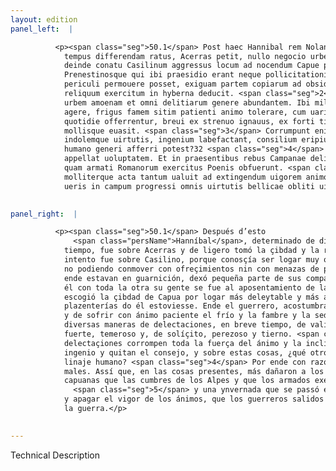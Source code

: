 ```yaml
---
layout: edition
panel_left:  |

          <p><span class="seg">50.1</span> Post haec Hannibal rem Nolanam in aliud
            tempus differendam ratus, Acerras petit, nullo negocio urbem capit diripitque. Maiore 10
            deinde conatu Casilinum aggressus locum ad nocendum Capue per opportunum, cum oppidanos
            Prenestinosque qui ibi praesidio erant neque pollicitationibus neque denuntiatione
            periculi permouere posset, exiguam partem copiarum ad obsidendum oppidum reliquit, ipse
            reliquum exercitum in hyberna deducit. <span class="seg">2</span> Capuam autem locum statiuis deligit
            urbem amoenam et omni delitiarum genere abundantem. Ibi miles assuetus sub diuo uitam
            agere, frigus famem sitim patienti animo tolerare, cum uariae species uolupatatum sibi
            quotidie offerrentur, breui ex strenuo ignauus, ex forti timidus, ex solerti iners
            mollisque euasit. <span class="seg">3</span> Corrumpunt enim blandae uoluptates omne robur animi
            indolemque uirtutis, ingenium labefactant, consilium eripiunt, quo quid perniciosius
            humano generi afferri potest?32 <span class="seg">4</span> Merito igitur Plato33 escam malorum
            appellat uoluptatem. Et in praesentibus rebus Campanae delitiae magis quam Alpium iuga
            quam armati Romanorum exercitus Poenis obfuerunt. <span class="seg">5</span> Nam una hyems segniter
            molliterque acta tantum ualuit ad extingendum uigorem animorum, ut milites principio
            ueris in campum progressi omnis uirtutis bellicae obliti uiderentur.</p>
        

panel_right:  |

          <p><span class="seg">50.1</span> Después d’esto
              <span class="persName">Hanníbal</span>, determinado de diffirir el negocio de Nola para en otro
            tiempo, fue sobre Acerras y de ligero tomó la çibdad y la robó. Desde allí con mayor
            intento fue sobre Casilino, porque conosçía ser logar muy oportuno para dañar a Capua y,
            no podiendo conmover con ofreçimientos nin con menazas de peligro a los prenestinos que
            ende estavan en guarnición, dexó pequeña parte de sus compañas en el çerco del logar y
            él con toda la otra su gente se fue al aposentamiento de la ynvernada. <span class="seg">2</span> Y
            escogió la çibdad de Capua por logar más deleytable y más abondante de todo linaje de
            plazenterías do él estoviesse. Ende el guerrero, acostumbrado a bevir en lo descobierto
            y de sofrir con ánimo paciente el frío y la fambre y la sed, ofreçiéndosele de continuo
            diversas maneras de delectaciones, en breve tiempo, de valiente, se fizo covarde y, de
            fuerte, temeroso y, de solíçito, perezoso y tierno. <span class="seg">3</span> Ca las blandas
            delectaçiones corrompen toda la fuerça del ánimo y la inclinación virtuosa, y abaten el
            ingenio y quitan el consejo, y sobre estas cosas, ¿qué otro daño puede mayor acaesçer al
            linaje humano? <span class="seg">4</span> Por ende con razón llama Platón al deleyte çevo de los
            males. Assí que, en las cosas presentes, más dañaron a los carthagines las delectaciones
            capuanas que las cumbres de los Alpes y que los armados exércitos de los romanos;
              <span class="seg">5</span> y una ynvernada que se passó en floxedad y en terneza, pudo tanto abatir
            y apagar el vigor de los ánimos, que los guerreros salidos después al campo en el <a href="#1491/" target="new"><img src="#1491/"/></a>[174v,a] comienço del verano pareçían aver olvidado toda la virtud de
            la guerra.</p>
        

---
```


Technical Description 